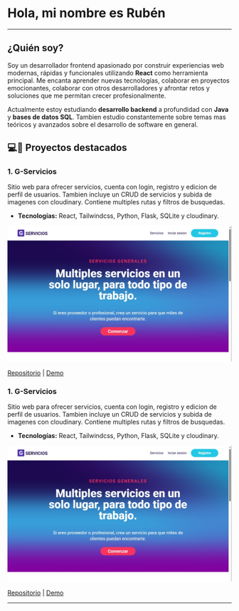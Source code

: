 # Hola, mi nombre es Rubén

---
## **¿Quién soy?**
Soy un desarrollador frontend apasionado por construir experiencias web modernas, rápidas y funcionales utilizando **React** como herramienta principal. Me encanta aprender nuevas tecnologías, colaborar en proyectos emocionantes, colaborar con otros desarrolladores y afrontar retos y soluciones que me permitan crecer profesionalmente.

Actualmente estoy estudiando **desarrollo backend** a profundidad con **Java** y **bases de datos SQL**. Tambien estudio constantemente sobre temas mas teóricos y avanzados sobre el desarrollo de software en general.

## 💻🚀 **Proyectos destacados**

### 1. **G-Servicios**
Sitio web para ofrecer servicios, cuenta con login, registro y edicion de perfil de usuarios. Tambien incluye un CRUD de servicios y subida de imagenes con cloudinary. Contiene multiples rutas y filtros de busquedas.

- **Tecnologías:** React, Tailwindcss, Python, Flask, SQLite y cloudinary.

![Vista previa del proyecto](images/g-services.jpg)

[Repositorio](https://github.com/RubDev476/General-services) | [Demo](https://g-services.vercel.app/)

### 1. **G-Servicios**
Sitio web para ofrecer servicios, cuenta con login, registro y edicion de perfil de usuarios. Tambien incluye un CRUD de servicios y subida de imagenes con cloudinary. Contiene multiples rutas y filtros de busquedas.

- **Tecnologías:** React, Tailwindcss, Python, Flask, SQLite y cloudinary.

![Vista previa del proyecto](images/g-services.jpg)

[Repositorio](https://github.com/RubDev476/General-services) | [Demo](https://g-services.vercel.app/)

---